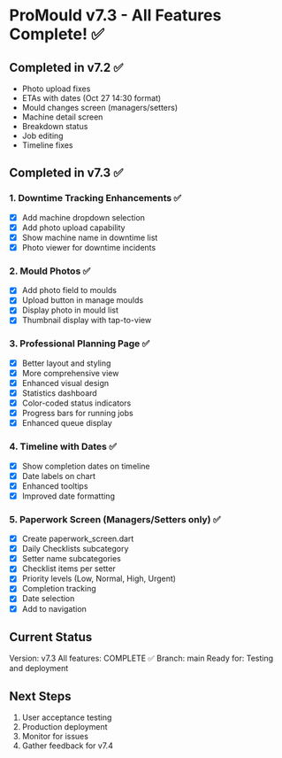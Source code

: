 # ProMould v7.3 - All Features Complete! ✅

## Completed in v7.2 ✅
- Photo upload fixes
- ETAs with dates (Oct 27 14:30 format)
- Mould changes screen (managers/setters)
- Machine detail screen
- Breakdown status
- Job editing
- Timeline fixes

## Completed in v7.3 ✅

### 1. Downtime Tracking Enhancements ✅
- [x] Add machine dropdown selection
- [x] Add photo upload capability
- [x] Show machine name in downtime list
- [x] Photo viewer for downtime incidents

### 2. Mould Photos ✅
- [x] Add photo field to moulds
- [x] Upload button in manage moulds
- [x] Display photo in mould list
- [x] Thumbnail display with tap-to-view

### 3. Professional Planning Page ✅
- [x] Better layout and styling
- [x] More comprehensive view
- [x] Enhanced visual design
- [x] Statistics dashboard
- [x] Color-coded status indicators
- [x] Progress bars for running jobs
- [x] Enhanced queue display

### 4. Timeline with Dates ✅
- [x] Show completion dates on timeline
- [x] Date labels on chart
- [x] Enhanced tooltips
- [x] Improved date formatting

### 5. Paperwork Screen (Managers/Setters only) ✅
- [x] Create paperwork_screen.dart
- [x] Daily Checklists subcategory
- [x] Setter name subcategories
- [x] Checklist items per setter
- [x] Priority levels (Low, Normal, High, Urgent)
- [x] Completion tracking
- [x] Date selection
- [x] Add to navigation

## Current Status
Version: v7.3
All features: COMPLETE ✅
Branch: main
Ready for: Testing and deployment

## Next Steps
1. User acceptance testing
2. Production deployment
3. Monitor for issues
4. Gather feedback for v7.4
